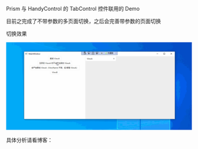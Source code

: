 
Prism 与 HandyControl 的 TabControl 控件联用的 Demo

目前之完成了不带参数的多页面切换，之后会完善带参数的页面切换


切换效果

![](./images/效果.gif)

具体分析请看博客： [](https://sanshiliuxiao/20210611-PrismWithTabControl)